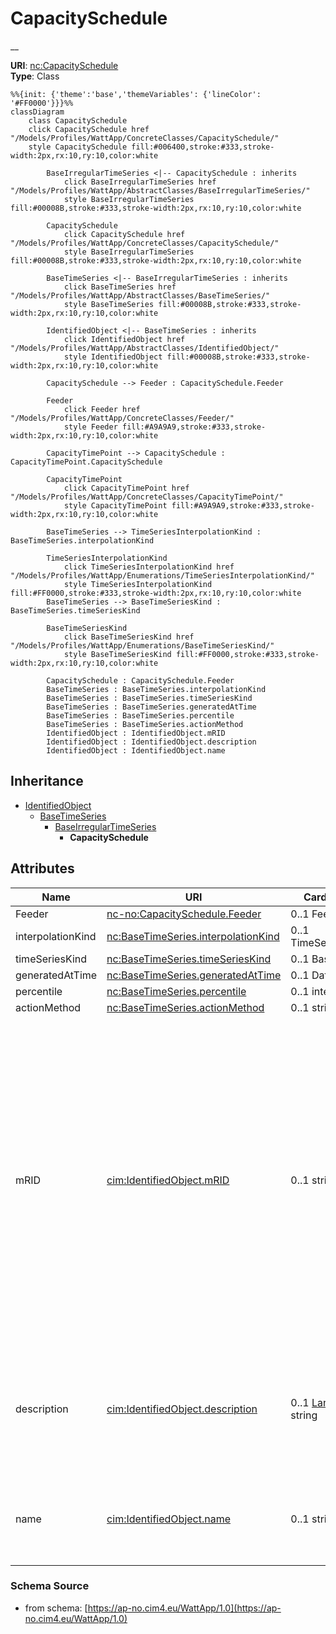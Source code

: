 # CapacitySchedule

__

**URI**: [nc:CapacitySchedule](https://cim4.eu/ns/nc#CapacitySchedule)<br />
**Type**: Class

```mermaid
%%{init: {'theme':'base','themeVariables': {'lineColor': '#FF0000'}}}%%
classDiagram
    class CapacitySchedule
    click CapacitySchedule href "/Models/Profiles/WattApp/ConcreteClasses/CapacitySchedule/"
    style CapacitySchedule fill:#006400,stroke:#333,stroke-width:2px,rx:10,ry:10,color:white

        BaseIrregularTimeSeries <|-- CapacitySchedule : inherits
            click BaseIrregularTimeSeries href "/Models/Profiles/WattApp/AbstractClasses/BaseIrregularTimeSeries/"
            style BaseIrregularTimeSeries fill:#00008B,stroke:#333,stroke-width:2px,rx:10,ry:10,color:white

        CapacitySchedule
            click CapacitySchedule href "/Models/Profiles/WattApp/ConcreteClasses/CapacitySchedule/"
            style BaseIrregularTimeSeries fill:#00008B,stroke:#333,stroke-width:2px,rx:10,ry:10,color:white

        BaseTimeSeries <|-- BaseIrregularTimeSeries : inherits
            click BaseTimeSeries href "/Models/Profiles/WattApp/AbstractClasses/BaseTimeSeries/"
            style BaseTimeSeries fill:#00008B,stroke:#333,stroke-width:2px,rx:10,ry:10,color:white

        IdentifiedObject <|-- BaseTimeSeries : inherits
            click IdentifiedObject href "/Models/Profiles/WattApp/AbstractClasses/IdentifiedObject/"
            style IdentifiedObject fill:#00008B,stroke:#333,stroke-width:2px,rx:10,ry:10,color:white

        CapacitySchedule --> Feeder : CapacitySchedule.Feeder

        Feeder
            click Feeder href "/Models/Profiles/WattApp/ConcreteClasses/Feeder/"
            style Feeder fill:#A9A9A9,stroke:#333,stroke-width:2px,rx:10,ry:10,color:white

        CapacityTimePoint --> CapacitySchedule : CapacityTimePoint.CapacitySchedule

        CapacityTimePoint
            click CapacityTimePoint href "/Models/Profiles/WattApp/ConcreteClasses/CapacityTimePoint/"
            style CapacityTimePoint fill:#A9A9A9,stroke:#333,stroke-width:2px,rx:10,ry:10,color:white

        BaseTimeSeries --> TimeSeriesInterpolationKind : BaseTimeSeries.interpolationKind

        TimeSeriesInterpolationKind
            click TimeSeriesInterpolationKind href "/Models/Profiles/WattApp/Enumerations/TimeSeriesInterpolationKind/"
            style TimeSeriesInterpolationKind fill:#FF0000,stroke:#333,stroke-width:2px,rx:10,ry:10,color:white
        BaseTimeSeries --> BaseTimeSeriesKind : BaseTimeSeries.timeSeriesKind

        BaseTimeSeriesKind
            click BaseTimeSeriesKind href "/Models/Profiles/WattApp/Enumerations/BaseTimeSeriesKind/"
            style BaseTimeSeriesKind fill:#FF0000,stroke:#333,stroke-width:2px,rx:10,ry:10,color:white

        CapacitySchedule : CapacitySchedule.Feeder
        BaseTimeSeries : BaseTimeSeries.interpolationKind
        BaseTimeSeries : BaseTimeSeries.timeSeriesKind
        BaseTimeSeries : BaseTimeSeries.generatedAtTime
        BaseTimeSeries : BaseTimeSeries.percentile
        BaseTimeSeries : BaseTimeSeries.actionMethod
        IdentifiedObject : IdentifiedObject.mRID
        IdentifiedObject : IdentifiedObject.description
        IdentifiedObject : IdentifiedObject.name
```

## Inheritance
* [IdentifiedObject](IdentifiedObject.md)
    * [BaseTimeSeries](BaseTimeSeries.md)
        * [BaseIrregularTimeSeries](BaseIrregularTimeSeries.md)
            * **CapacitySchedule**

## Attributes
| Name | URI | Cardinality and Range | Description | Inheritance |
| ---  | --- | --- | --- | --- |
| Feeder | [nc-no:CapacitySchedule.Feeder](http://cim4.eu/ns/nc-no#CapacitySchedule.Feeder) | 0..1 Feeder |  | direct |
| interpolationKind | [nc:BaseTimeSeries.interpolationKind](https://cim4.eu/ns/nc#BaseTimeSeries.interpolationKind) | 0..1 TimeSeriesInterpolationKind |  | BaseTimeSeries |
| timeSeriesKind | [nc:BaseTimeSeries.timeSeriesKind](https://cim4.eu/ns/nc#BaseTimeSeries.timeSeriesKind) | 0..1 BaseTimeSeriesKind |  | BaseTimeSeries |
| generatedAtTime | [nc:BaseTimeSeries.generatedAtTime](https://cim4.eu/ns/nc#BaseTimeSeries.generatedAtTime) | 0..1 DateTime |  | BaseTimeSeries |
| percentile | [nc:BaseTimeSeries.percentile](https://cim4.eu/ns/nc#BaseTimeSeries.percentile) | 0..1 integer |  | BaseTimeSeries |
| actionMethod | [nc:BaseTimeSeries.actionMethod](https://cim4.eu/ns/nc#BaseTimeSeries.actionMethod) | 0..1 string |  | BaseTimeSeries |
| mRID | [cim:IdentifiedObject.mRID](https://cim.ucaiug.io/ns#IdentifiedObject.mRID) | 0..1 string | Master resource identifier issued by a model authority. The mRID is unique within an exchange context. Global uniqueness is easily achieved by using a UUID, as specified in RFC 4122, for the mRID. The use of UUID is strongly recommended.For CIMXML data files in RDF syntax conforming to IEC 61970-552, the mRID is mapped to rdf:ID or rdf:about attributes that identify CIM object elements. | IdentifiedObject |
| description | [cim:IdentifiedObject.description](https://cim.ucaiug.io/ns#IdentifiedObject.description) | 0..1 [LanguageObject](LanguageObject.md) or string | The description is a free human readable text describing or naming the object. It may be non unique and may not correlate to a naming hierarchy. | IdentifiedObject |
| name | [cim:IdentifiedObject.name](https://cim.ucaiug.io/ns#IdentifiedObject.name) | 0..1 string | The name is any free human readable and possibly non unique text naming the object. | IdentifiedObject |

### Schema Source
* from schema: [https://ap-no.cim4.eu/WattApp/1.0](https://ap-no.cim4.eu/WattApp/1.0)
